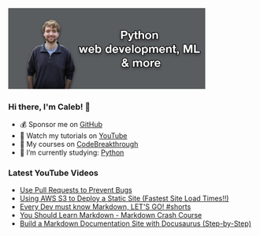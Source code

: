 <img src="github-cover-photo-my-face.jpg" width="400px" />

### Hi there, I'm Caleb! 🍛

- 💰 Sponsor me on [GitHub](https://github.com/sponsors/CalebCurry)
- 🎥 Watch my tutorials on [YouTube](https://www.youtube.com/calebthevideomaker2)
- 📗 My courses on [CodeBreakthrough](https://www.codebreakthrough.com)
- 🤔 I’m currently studying: [Python](https://www.youtube.com/watch?v=s3IvdkCq2_c&t=4254s)

### Latest YouTube Videos
<!-- YOUTUBE:START -->
- [Use Pull Requests to Prevent Bugs](https://www.youtube.com/watch?v=-HPN-oRQf3M)
- [Using AWS S3 to Deploy a Static Site &lpar;Fastest Site Load Times!!&rpar;](https://www.youtube.com/watch?v=yOeCSSDHYrs)
- [Every Dev must know Markdown, LET&#39;S GO! #shorts](https://www.youtube.com/watch?v=T4DygUQcfCs)
- [You Should Learn Markdown - Markdown Crash Course](https://www.youtube.com/watch?v=5KF-MHvCuo4)
- [Build a Markdown Documentation Site with Docusaurus &lpar;Step-by-Step&rpar;](https://www.youtube.com/watch?v=2R53Y7eP45k)
<!-- YOUTUBE:END -->
